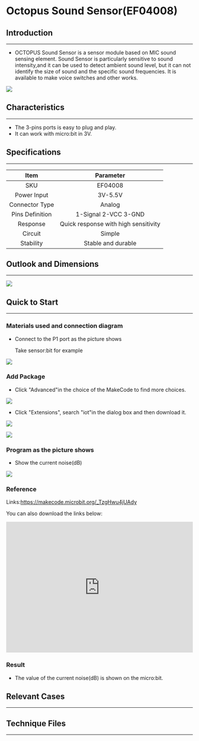 # Octopus Sound Sensor(EF04008) 

## Introduction
---
- OCTOPUS Sound Sensor is a sensor module based on MIC sound sensing element. Sound Sensor is particularly sensitive to sound intensity,and it can be used to detect ambient sound level, but it can not identify the size of sound and the specific sound frequencies. It is available to make voice switches and other works.

 ![](./images/RYuGvVY.jpg)

## Characteristics
---
- The 3-pins ports is easy to plug and play.
- It can work with micro:bit in 3V. 

## Specifications
---

Item | Parameter 
:-: | :-: 
SKU|EF04008
Power Input|3V-5.5V
Connector Type|Analog
Pins Definition|1-Signal 2-VCC 3-GND
Response|Quick response with high sensitivity
Circuit|Simple
Stability|Stable and durable

## Outlook and Dimensions
---
 ![](./images/vSCVTwl.png)

## Quick to Start
---

### Materials used and connection diagram
- Connect to the P1 port as the picture shows

  Take sensor:bit for example

 ![](./images/ALobDLt.png)

### Add Package
- Click "Advanced"in the choice of the MakeCode to find more choices.

 ![](./images/smtcNoB.png)

- Click "Extensions", search "iot"in the dialog box and then download it.

 ![](./images/AaZxCEb.jpg)

 ![](./images/KBD2b39.png)

### Program as the picture shows
- Show the current noise(dB)

 ![](./images/eGW5JbX.png)


### Reference
Links:https://makecode.microbit.org/_TzgHwu4jUAdy 

You can also download the links below:

<div style="position:relative;height:0;padding-bottom:70%;overflow:hidden;"><iframe style="position:absolute;top:0;left:0;width:100%;height:100%;" src="https://makecode.microbit.org/#pub:_TzgHwu4jUAdy" frameborder="0" sandbox="allow-popups allow-forms allow-scripts allow-same-origin"></iframe></div>  


### Result
- The value of the current noise(dB) is shown on the micro:bit. 

## Relevant Cases
---

## Technique Files
---
